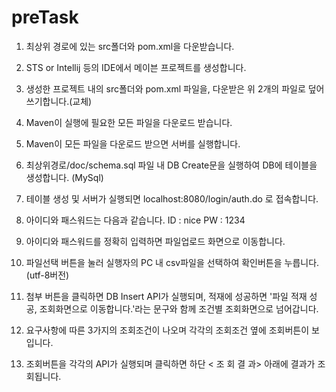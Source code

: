 # preTask

1. 최상위 경로에 있는 src폴더와 pom.xml을 다운받습니다.

2. STS or Intellij 등의 IDE에서 메이븐 프로젝트를 생성합니다.

3. 생성한 프로젝트 내의 src폴더와 pom.xml 파일을, 다운받은 위 2개의 파일로 덮어쓰기합니다.(교체)

4. Maven이 실행에 필요한 모든 파일을 다운로드 받습니다.

5. Maven이 모든 파일을 다운로드 받으면 서버를 실행합니다.

6. 최상위경로/doc/schema.sql 파일 내 DB Create문을 실행하여 DB에 테이블을 생성합니다. (MySql)

6. 테이블 생성 및 서버가 실행되면 localhost:8080/login/auth.do 로 접속합니다.

7. 아이디와 패스워드는 다음과 같습니다.
   ID : nice
   PW : 1234
   
8. 아이디와 패스워드를 정확히 입력하면 파일업로드 화면으로 이동합니다.

9. 파일선택 버튼을 눌러 실행자의 PC 내 csv파일을 선택하여 확인버튼을 누릅니다.(utf-8버전)

10. 첨부 버튼을 클릭하면 DB Insert API가 실행되며, 적재에 성공하면
    '파일 적재 성공, 조회화면으로 이동합니다.'라는 문구와 함께 조건별 조회화면으로 넘어갑니다.
    
11. 요구사항에 따른 3가지의 조회조건이 나오며 각각의 조회조건 옆에 조회버튼이 보입니다.

12. 조회버튼을 각각의 API가 실행되며 클릭하면 하단 < 조 회 결 과> 아래에 결과가 조회됩니다.
